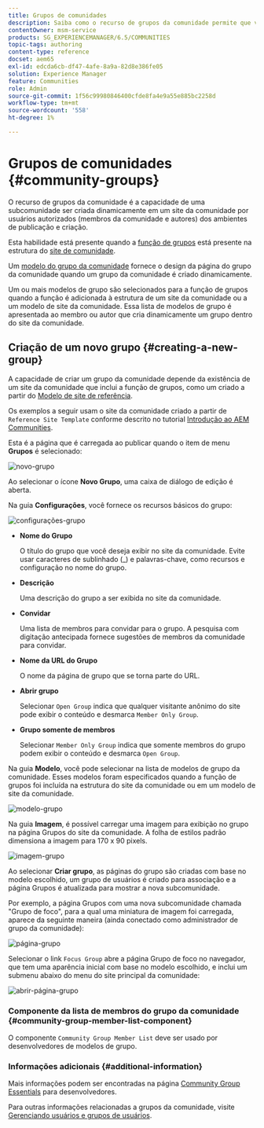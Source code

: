 ```yaml
---
title: Grupos de comunidades
description: Saiba como o recurso de grupos da comunidade permite que você crie dinamicamente uma subcomunidade em um site da comunidade por usuários autorizados no Publish e no Author.
contentOwner: msm-service
products: SG_EXPERIENCEMANAGER/6.5/COMMUNITIES
topic-tags: authoring
content-type: reference
docset: aem65
exl-id: edcda6cb-df47-4afe-8a9a-82d8e386fe05
solution: Experience Manager
feature: Communities
role: Admin
source-git-commit: 1f56c99980846400cfde8fa4e9a55e885bc2258d
workflow-type: tm+mt
source-wordcount: '558'
ht-degree: 1%

---
```


# Grupos de comunidades {#community-groups}

O recurso de grupos da comunidade é a capacidade de uma subcomunidade ser criada dinamicamente em um site da comunidade por usuários autorizados (membros da comunidade e autores) dos ambientes de publicação e criação.

Esta habilidade está presente quando a [função de grupos](/help/communities/functions.md#groups-function) está presente na estrutura do [site de comunidade](/help/communities/sites-console.md).

Um [modelo do grupo da comunidade](/help/communities/tools-groups.md) fornece o design da página do grupo da comunidade quando um grupo da comunidade é criado dinamicamente.

Um ou mais modelos de grupo são selecionados para a função de grupos quando a função é adicionada à estrutura de um site da comunidade ou a um modelo de site da comunidade. Essa lista de modelos de grupo é apresentada ao membro ou autor que cria dinamicamente um grupo dentro do site da comunidade.

## Criação de um novo grupo {#creating-a-new-group}

A capacidade de criar um grupo da comunidade depende da existência de um site da comunidade que inclui a função de grupos, como um criado a partir do [Modelo de site de referência](/help/communities/sites.md).

Os exemplos a seguir usam o site da comunidade criado a partir de `Reference Site Template` conforme descrito no tutorial [Introdução ao AEM Communities](/help/communities/getting-started.md).

Esta é a página que é carregada ao publicar quando o item de menu **Grupos** é selecionado:

![novo-grupo](assets/new-group.png)

Ao selecionar o ícone **Novo Grupo**, uma caixa de diálogo de edição é aberta.

Na guia **Configurações**, você fornece os recursos básicos do grupo:

![configurações-grupo](assets/group-settings.png)

* **Nome do Grupo**

  O título do grupo que você deseja exibir no site da comunidade. Evite usar caracteres de sublinhado (_) e palavras-chave, como recursos e configuração no nome do grupo.

* **Descrição**

  Uma descrição do grupo a ser exibida no site da comunidade.

* **Convidar**

  Uma lista de membros para convidar para o grupo. A pesquisa com digitação antecipada fornece sugestões de membros da comunidade para convidar.

* **Nome da URL do Grupo**

  O nome da página de grupo que se torna parte do URL.

* **Abrir grupo**

  Selecionar `Open Group` indica que qualquer visitante anônimo do site pode exibir o conteúdo e desmarca `Member Only Group`.

* **Grupo somente de membros**

  Selecionar `Member Only Group` indica que somente membros do grupo podem exibir o conteúdo e desmarca `Open Group`.

Na guia **Modelo**, você pode selecionar na lista de modelos de grupo da comunidade. Esses modelos foram especificados quando a função de grupos foi incluída na estrutura do site da comunidade ou em um modelo de site da comunidade.

![modelo-grupo](assets/group-template.png)

Na guia **Imagem**, é possível carregar uma imagem para exibição no grupo na página Grupos do site da comunidade. A folha de estilos padrão dimensiona a imagem para 170 x 90 pixels.

![imagem-grupo](assets/group-image.png)

Ao selecionar **Criar grupo**, as páginas do grupo são criadas com base no modelo escolhido, um grupo de usuários é criado para associação e a página Grupos é atualizada para mostrar a nova subcomunidade.

Por exemplo, a página Grupos com uma nova subcomunidade chamada &quot;Grupo de foco&quot;, para a qual uma miniatura de imagem foi carregada, aparece da seguinte maneira (ainda conectado como administrador de grupo da comunidade):

![página-grupo](assets/group-page.png)

Selecionar o link `Focus Group` abre a página Grupo de foco no navegador, que tem uma aparência inicial com base no modelo escolhido, e inclui um submenu abaixo do menu do site principal da comunidade:

![abrir-página-grupo](assets/open-group-page.png)

### Componente da lista de membros do grupo da comunidade {#community-group-member-list-component}

O componente `Community Group Member List` deve ser usado por desenvolvedores de modelos de grupo.

### Informações adicionais {#additional-information}

Mais informações podem ser encontradas na página [Community Group Essentials](/help/communities/essentials-groups.md) para desenvolvedores.

Para outras informações relacionadas a grupos da comunidade, visite [Gerenciando usuários e grupos de usuários](/help/communities/users.md).
